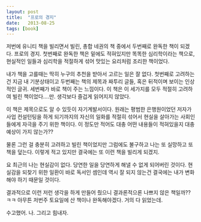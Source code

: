 ```yaml
---
layout: post
title:  "프로의 경지"
date:   2013-08-25
tags: [book]
---
```


저번에 유니티 책을 빌리면서 빌린, 총합 네권의 책 중에서 두번째로 완독한 책이 되겠다. 프로의 경지. 첫번째로 완독한 책은 밑에도 적혀있지만 똑똑한 심리학이라는 책으로, 현실적인 일들과 심리학을 적절하게 섞어 맛있는 요리처럼 조리한 책이었다. 

  내가 책을 고를때는 딱히 누구의 추천을 받아서 고르는 일은 잘 없다. 첫번째로 고려하는 건 지금 내 기분상태이고 두번째는 책의 제목과 짜투리 글들, 혹은 뒤적이며 보이는 인상적인 글귀. 세번째가 바로 책이 주는 느낌이다. 이 책은 이 세가지를 모두 적절히 고려하여 빌린 책이었다....만. 생각보다 즐겁게 읽어지지 않았다. 

  이 책은 제목으로도 알 수 있듯이 자기계발서이다. 원래는 평범한 은행원이었던 저자가 사업 컨설턴팅을 하게 되기까지의 자신의 일화를 적절히 섞어서 현실을 살아가는 사회인들에게 자극을 주기 위한 책이다. 이 정도만 적어도 대충 어떤 내용들이 적혀있을지 대충 예상이 가지 않는가?? 

  물론 그런 걸 충분히 고려하고 빌린 책이었지만 그럼에도 불구하고 나는 또 실망하고 또 책을 덮는다. 이렇게 적고 있지만 결국에는 또 이런 책을 빌리게 되겠지. 

  요 최근의 나는 현실감이 없다. 당연한 일을 당연하게 해낼 수 없게 되어버린 것이다. 현실감을 되찾기 위한 일환이 바로 독서인 셈인데 역시 잘 되지 않는건 결국에는 내가 변화해야 하기 때문일 것이다. 

  결과적으로 이런 저런 생각을 하게 만들어 줬으니 결과론적으론 나쁘지 않은 책일까?? ㅋㅋ 아무튼 저번주 토요일에 산 책이나 완독해야겠다. 거의 다 읽었는데. 

  수고했어. 나. 그리고 힘내자.